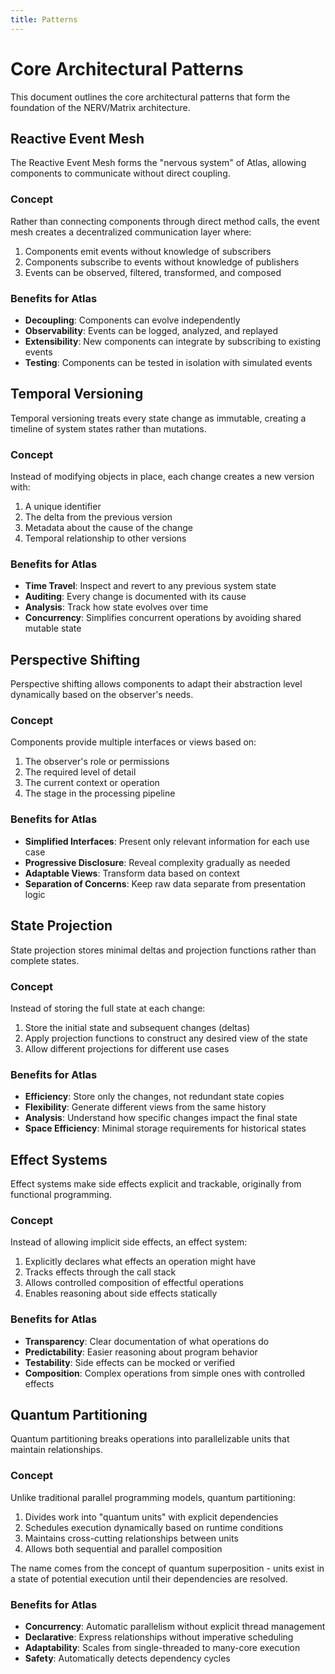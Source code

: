 ```yaml
---
title: Patterns
---
```


# Core Architectural Patterns

This document outlines the core architectural patterns that form the foundation of the NERV/Matrix architecture.

## Reactive Event Mesh

The Reactive Event Mesh forms the "nervous system" of Atlas, allowing components to communicate without direct coupling.

### Concept

Rather than connecting components through direct method calls, the event mesh creates a decentralized communication layer where:

1. Components emit events without knowledge of subscribers
2. Components subscribe to events without knowledge of publishers
3. Events can be observed, filtered, transformed, and composed

### Benefits for Atlas

- **Decoupling**: Components can evolve independently
- **Observability**: Events can be logged, analyzed, and replayed
- **Extensibility**: New components can integrate by subscribing to existing events
- **Testing**: Components can be tested in isolation with simulated events

## Temporal Versioning

Temporal versioning treats every state change as immutable, creating a timeline of system states rather than mutations.

### Concept

Instead of modifying objects in place, each change creates a new version with:

1. A unique identifier
2. The delta from the previous version
3. Metadata about the cause of the change
4. Temporal relationship to other versions

### Benefits for Atlas

- **Time Travel**: Inspect and revert to any previous system state
- **Auditing**: Every change is documented with its cause
- **Analysis**: Track how state evolves over time
- **Concurrency**: Simplifies concurrent operations by avoiding shared mutable state

## Perspective Shifting

Perspective shifting allows components to adapt their abstraction level dynamically based on the observer's needs.

### Concept

Components provide multiple interfaces or views based on:

1. The observer's role or permissions
2. The required level of detail
3. The current context or operation
4. The stage in the processing pipeline

### Benefits for Atlas

- **Simplified Interfaces**: Present only relevant information for each use case
- **Progressive Disclosure**: Reveal complexity gradually as needed
- **Adaptable Views**: Transform data based on context
- **Separation of Concerns**: Keep raw data separate from presentation logic

## State Projection

State projection stores minimal deltas and projection functions rather than complete states.

### Concept

Instead of storing the full state at each change:

1. Store the initial state and subsequent changes (deltas)
2. Apply projection functions to construct any desired view of the state
3. Allow different projections for different use cases

### Benefits for Atlas

- **Efficiency**: Store only the changes, not redundant state copies
- **Flexibility**: Generate different views from the same history
- **Analysis**: Understand how specific changes impact the final state
- **Space Efficiency**: Minimal storage requirements for historical states

## Effect Systems

Effect systems make side effects explicit and trackable, originally from functional programming.

### Concept

Instead of allowing implicit side effects, an effect system:

1. Explicitly declares what effects an operation might have
2. Tracks effects through the call stack
3. Allows controlled composition of effectful operations
4. Enables reasoning about side effects statically

### Benefits for Atlas

- **Transparency**: Clear documentation of what operations do
- **Predictability**: Easier reasoning about program behavior
- **Testability**: Side effects can be mocked or verified
- **Composition**: Complex operations from simple ones with controlled effects

## Quantum Partitioning

Quantum partitioning breaks operations into parallelizable units that maintain relationships.

### Concept

Unlike traditional parallel programming models, quantum partitioning:

1. Divides work into "quantum units" with explicit dependencies
2. Schedules execution dynamically based on runtime conditions
3. Maintains cross-cutting relationships between units
4. Allows both sequential and parallel composition

The name comes from the concept of quantum superposition - units exist in a state of potential execution until their dependencies are resolved.

### Benefits for Atlas

- **Concurrency**: Automatic parallelism without explicit thread management
- **Declarative**: Express relationships without imperative scheduling
- **Adaptability**: Scales from single-threaded to many-core execution
- **Safety**: Automatically detects dependency cycles
